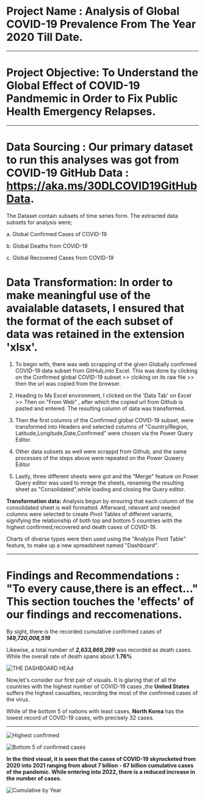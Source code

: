 # Project Name : Analysis of Global COVID-19 Prevalence From The Year 2020 Till Date.

---
# Project Objective: To Understand the Global Effect of COVID-19 Pandmemic in Order to Fix Public Health Emergency Relapses.

---
# Data Sourcing : Our primary dataset to run this analyses was got from COVID-19 GitHub Data : https://aka.ms/30DLCOVID19GitHubData.
The Dataset contain subsets of time series form.
The extracted data subsets for analysis were;

a. Global Confirmed Cases of COVID-19

b. Global Deaths from COVID-19

c. Global Recovered Cases from COVID-19
                  
# Data Transformation: In order to make meaningful use of the avaialable datasets, I ensured that the format of the each subset of data was retained in the extension 'xlsx'.
1) To begin with, there was web scrapping of the given Globally confirmed COVID-19 data subset from GitHub,into Excel. This was done by clicking on the Confirmed global COVID-19 subset >> clciking on its raw file >> then the url was copied from the browser.

2) Heading to Ms Excel environment, I clicked on the 'Data Tab' on Excel >> Then on  "From Web" , after which the copied url from Github is pasted and entered. The resulting column of data was transformed.
3) Then the first columns of the Confirmed global COVID-19 subset, were transformed into Headers and selected columns of "Country/Region, Latitude,Longitude,Date,Confirmed" were chosen via the Power Query Editor.
4) Other data subsets as well were scrappd from Github, and the same processes of the steps above were repeated on the Power Quwery Editor
5) Lastly, three different sheets were got and the "Merge" feature on Power Query editor was used to mrege the sheets, renaming the resulting sheet as "Consolidated",while loading and closing the Query editor.

**Transformation data:**
Analysis begun by ensuring that each column of the consolidated sheet is well formatted.
Afterward, relevant and needed columns were selected to create Pivot Tables of different variants, signifying the relationship of both top and bottom 5 countries with the highest confirmed,recovered and death cases of COVID-19.

Charts of diverse types were then used using the "Analyze Pivot Table" feature, to make up a new spreadsheet named "Dashboard".

---

# Findings and Recommendations : "To every cause,there is an effect..." This section touches the 'effects' of our findings and reccomenations.

 By sight, there is the recorded cumulative confirmed cases of  **_149,720,008,519_**
 
 Likewise, a total number of  **_2,633,869,299_**  was recorded as death cases.
 While the overall rate of death spans about **1.76%**

 ![THE DASHBOARD HEAd](https://user-images.githubusercontent.com/107119554/174418235-f5f19442-45a6-4ed9-937a-e04a94206466.PNG)

 
 Now,let's consider our first pair of visuals. It is glaring that of all the countries with the highest number of COVID-19 cases ,the **United States** 
 suffers the highest casualties, recording the most of the confirmed cases of the virus.
 
 While of the bottom 5 of nations with least cases, **North Korea** has the lowest record of COVID-19 cases, with precisely 32 cases. 


---
![Highest confirmed](https://user-images.githubusercontent.com/107119554/174417228-3aba5534-3398-466d-960d-d06c415717b5.PNG)

![Bottom 5 of confirmed cases](https://user-images.githubusercontent.com/107119554/174417600-8c069ee7-bfc1-4f2d-9099-a4150cfef1f0.PNG)

**In the third visual, it is seen that the cases of COVID-19 skyrocketed from 2020 into 2021 ranging from about 7 billion - 67 billion cumulative cases of the pandemic. While entering into 2022, there is a reduced increase in the number of cases.**


![Cumulative by Year](https://user-images.githubusercontent.com/107119554/174418213-ada61e53-bad4-41e8-bb4d-4a0a39bc80fc.PNG)








